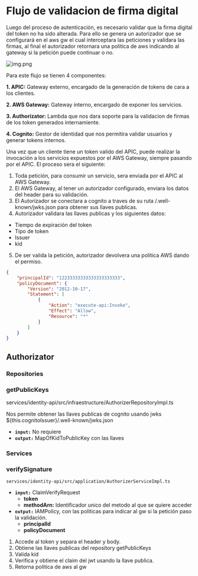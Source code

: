 # Flujo de validacion de firma digital

Luego del proceso de autenticación, es necesario validar que la firma digital del token no ha sido alterada. Para ello se genera un autorizador que se configurará en el aws gw el cual interceptara las peticiones y validara las firmas, al final el autorizador retornara una politica de aws indicando al gateway si la petición puede continuar o no.


![img.png](img/Autorizador.png)

Para este flujo se tienen 4 componentes:

**1. APIC:** Gateway externo, encargado de la generación de tokens de cara a los clientes.

**2. AWS Gateway:** Gateway interno, encargado de exponer los servicios.

**3. Authorizator:** Lambda que nos dara soporte para la validacion de firmas de los token generados internamiente.

**4. Cognito:** Gestor de identidad que nos permitira validar usuarios y generar tokens internos.


Una vez que un cliente tiene un token valido del APIC, puede realizar la invocación a los servicios expuestos por el AWS Gateway, siempre pasando por el APIC. El proceso sera el siguiente:

1. Toda petición, para consumir un servicio, sera enviada por el APIC al AWS Gateway.
2. El AWS Gateway, al tener un autorizador configurado, enviara los datos del header para su validación.
3. El Autorizador se conectara a cognito a traves de su ruta /.well-known/jwks.json para obtener sus llaves publicas.
4. Autorizador validara las llaves publicas y los siguientes datos:
- Tiempo de expiración del token
- Tipo de token
- Issuer
- kid

5. De ser valida la petición, autorizador devolvera una politica AWS dando el permiso.

```json
{
    "principalId": "12233333333333333333333",
    "policyDocument": {
        "Version": "2012-10-17",
        "Statement": [
            {
                "Action": "execute-api:Invoke",
                "Effect": "Allow",
                "Resource": "*"
            }
        ]
    }
}
```

## Authorizator

### Repositories

### getPublicKeys

services/identity-api/src/infraestructure/AuthorizerRepositoryImpl.ts

Nos permite obtener las llaves publicas de cognito usando jwks ${this.cognitoIssuer}/.well-known/jwks.json

-   **`input:`** No requiere
-   **`output:`** MapOfKidToPublicKey con las llaves


### Services

### verifySignature
```
services/identity-api/src/application/AuthorizerServiceImpl.ts
```

-   **`input:`** ClaimVerifyRequest
    -    **token** 
    -    **methodArn:** Identificador unico del metodo al que se quiere acceder
-   **`output:`** IAMPolicy, con las politicas para indicar al gw si la petición paso la validación.
    -    **principalId**
    -    **policyDocument**
    
1. Accede al token y separa el header y body.
2. Obtiene las llaves publicas del repository getPublicKeys
3. Valida kid
4. Verifica y obtiene el claim del jwt usando la llave publica.
5. Retorna politica de aws al gw

